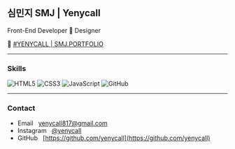 ## 심민지 SMJ | Yenycall

Front-End Developer 🔗 Designer


📍 [#YENYCALL | SMJ.PORTFOLIO](https://yenycall.github.io/smj.portfolio/)


---

### Skills
![HTML5](https://img.shields.io/badge/HTML5-E34F26?style=flat-square&logo=HTML5&logoColor=white)
![CSS3](https://img.shields.io/badge/CSS3-1572B6?style=flat-square&logo=CSS3&logoColor=white)
![JavaScript](https://img.shields.io/badge/JavaScript-F7DF1E?style=flat-square&logo=JavaScript&logoColor=black)
![GitHub](https://img.shields.io/badge/GitHub-181717?style=flat-square&logo=GitHub&logoColor=white)

---

### Contact

- Email &nbsp;&nbsp;[yenycall817@gmail.com](mailto:yenycall817@gmail.com)
- Instagram &nbsp;&nbsp;[@yenycall](https://instagram.com/yenycall)
- GitHub &nbsp;&nbsp;[https://github.com/yenycall](https://github.com/yenycall)

